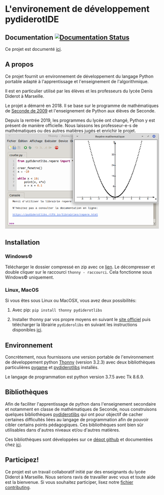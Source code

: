 # L'environement de développement pydiderotIDE
## Documentation [![Documentation Status](https://readthedocs.org/projects/pydiderotide/badge/?version=latest)](https://pydiderotide.readthedocs.io/?badge=latest)

 Ce projet est documenté [ici](https://pydiderotides.readthedocs.io/).

## A propos
Ce projet fournit un environnement de développement du langage Python portable adapté à l'apprentissage et l'enseignement de l'algorithmique.

Il est en particulier utilisé par les élèves et les professeurs du lycée Denis Diderot à Marseille.

Le projet a démarré en 2018. Il se base sur le programme de mathématiques de [Seconde de 2009](https://cache.media.education.gouv.fr/file/30/52/3/programme_mathematiques_seconde_65523.pdf) et l'enseignement de Python aux élèves de Seconde.

Depuis la rentrée 2019, les programmes du lycée ont changé, Python y est présent de manière officielle. Nous laissons les professeur-e-s de mathématiques ou des autres matières jugés et enrichir le projet.
![](/docs/source/_static/capture_IDE.png)

## Installation

### Windows©
Télécharger le dossier compressé en zip avec ce [lien](https://github.com/Pydiderot/pydiderotIDE/archive/dev.zip). Le décompresser et double cliquer sur le raccourci `thonny - raccourci`. Cela fonctionne sous Windows© uniquement.

### Linux, MacOS
Si vous êtes sous Linux ou MacOSX, vous avez deux possibilités:

1. Avec pip: `pip install thonny pydiderotlibs`

2. Installer thonny par vos propre moyens en suivant le [site officiel](https://thonny.org) puis télécharger la librairie `pydiderolibs` en suivant les instructions disponibles [ici](https://pydiderotlibs.readthedocs.io/).




## Environnement
Concrètement, nous fournissons une version portable de l'environnement de développement python  [Thonny](https://thonny.org/) (version 3.2.3) avec deux bibliothèques particulières [pygame](https://www.pygame.org/) et [pydiderotlibs](https://pydiderotlibs.readthedocs.io/) installés.

Le langage de programmation est python version 3.7.5 avec Tk 8.6.9.



## Bibliothèques
Afin de faciliter l'apprentissage de python dans l'enseignement secondaire et notamment en classe de mathématiques de Seconde, nous construisons quelques bibliothèques  [pydiderotlibs](https://pydiderotlibs.readthedocs.io/) qui ont pour objectif de cacher certaines difficultés liées au langage de programmation afin de pouvoir cibler certains points pédagogiques. Ces bibliothèques sont bien sûr utilisables dans d'autres niveaux et/ou d'autres matières.

Ces bibliothèques sont développées sur ce [dépot github](https://github.com/Pydiderot/pydiderotlibs) et documentées chez [ici](https://pydiderotlibs.readthedocs.io/).  


## Participez!
Ce projet est un travail collaboratif initié par des enseignants du lycée Diderot à Marseille. Nous serions ravis de travailler avec vous et toute aide est la bienvenue. Si vous souhaitez participer, lisez notre [fichier contributing](https://github.com/Pydiderot/pydiderot/blob/dev/CONTRIBUTING.md).
